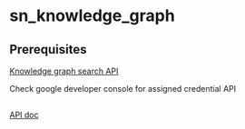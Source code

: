 # sn_knowledge_graph

## Prerequisites

[Knowledge graph search API](https://developers.google.com/knowledge-graph/prereqs)

Check google developer console for assigned credential API

## 

[API doc](https://developers.google.com/knowledge-graph)
